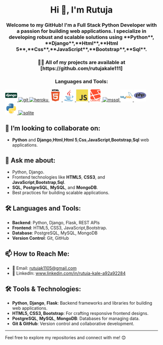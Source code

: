 <h1 align="center">Hi 👋, I'm Rutuja</h1>
<h3 align="center">Welcome to my GitHub! I'm a Full Stack Python Developer with a passion for building web applications.  
I specialize in developing robust and scalable solutions using **Python**, **Django**,**Html**,**Html 5**,**Css**,**JavaScript**,**Bootstrap**,**Sql**.</h3>

<h3 align="center"> 👨‍💻 All of my projects are available at [https://github.com/rutujakale111]</h3>

<h3 align="center">Languages and Tools:</h3>
<p align="left"></a> <a href="https://www.djangoproject.com/" target="_blank"> <img src="https://raw.githubusercontent.com/devicons/devicon/master/icons/django/django-original.svg" alt="django" width="40" height="40"/> <a href="https://git-scm.com/" target="_blank"> <img src="https://www.vectorlogo.zone/logos/git-scm/git-scm-icon.svg" alt="git" width="40" height="40"/> </a> <a href="https://heroku.com" target="_blank"> <img src="https://www.vectorlogo.zone/logos/heroku/heroku-icon.svg" alt="heroku" width="40" height="40"/> </a> <a href="https://www.w3.org/html/" target="_blank"> <img src="https://raw.githubusercontent.com/devicons/devicon/master/icons/html5/html5-original-wordmark.svg" alt="html5" width="40" height="40"/> </a> <a href="https://www.java.com" target="_blank"> <img src="https://raw.githubusercontent.com/devicons/devicon/master/icons/java/java-original.svg" alt="java" width="40" height="40"/> </a> <a href="https://developer.mozilla.org/en-US/docs/Web/JavaScript" target="_blank"> <img src="https://raw.githubusercontent.com/devicons/devicon/master/icons/javascript/javascript-original.svg" alt="javascript" width="40" height="40"/> </a> <a href="https://laravel.com/" target="_blank"> <img src="https://raw.githubusercontent.com/devicons/devicon/master/icons/laravel/laravel-plain-wordmark.svg" alt="laravel" width="40" height="40"/> </a> <a href="https://www.microsoft.com/en-us/sql-server" target="_blank"> <img src="https://www.svgrepo.com/show/303229/microsoft-sql-server-logo.svg" alt="mssql" width="40" height="40"/> </a> <a href="https://www.mysql.com/" target="_blank"> <img src="https://raw.githubusercontent.com/devicons/devicon/master/icons/mysql/mysql-original-wordmark.svg" alt="mysql" width="40" height="40"/> </a> <a href="https://www.php.net" target="_blank"> <img src="https://raw.githubusercontent.com/devicons/devicon/master/icons/php/php-original.svg" alt="php" width="40" height="40"/> </a> <a href="https://www.python.org" target="_blank"> <img src="https://raw.githubusercontent.com/devicons/devicon/master/icons/python/python-original.svg" alt="python" width="40" height="40"/> </a> <a href="https://www.sqlite.org/" target="_blank"> <img src="https://www.vectorlogo.zone/logos/sqlite/sqlite-icon.svg" alt="sqlite" width="40" height="40"/> </a> </p>


## 👯 I’m looking to collaborate on:
- **Python** and **Django**,**Html**,**Html 5**,**Css**,**JavaScript**,**Bootstrap**,**Sql** web applications.

## 💬 Ask me about:
- Python, Django.
- Frontend technologies like **HTML5**, **CSS3**, and **JavaScript**,**Bootstrap**,**Sql**.
- **SQL**, **PostgreSQL**, **MySQL**, and **MongoDB**.
- Best practices for building scalable applications.

## 🛠️ Languages and Tools:
- **Backend**: Python, Django, Flask, REST APIs
- **Frontend**: HTML5, CSS3, JavaScript,Bootstrap.
- **Database**: PostgreSQL, MySQL, MongoDB
- **Version Control**: Git, GitHub

## 📫 How to Reach Me:
- 📧 Email: rutujak1105@gmail.com
- 🔗 LinkedIn: www.linkedin.com/in/rutuja-kale-a92a92284

## 🛠 Tools & Technologies:
- **Python**, **Django**, **Flask**: Backend frameworks and libraries for building web applications.
- **HTML5, CSS3, Bootstrap**: For crafting responsive frontend designs.
- **PostgreSQL**, **MySQL**, **MongoDB**: Databases for managing data.
- **Git & GitHub**: Version control and collaborative development.

---

Feel free to explore my repositories and connect with me! 😊
